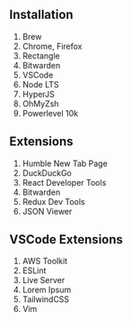 ## Installation
1. Brew
2. Chrome, Firefox
3. Rectangle
4. Bitwarden
5. VSCode
6. Node LTS
7. HyperJS
8. OhMyZsh
9. Powerlevel 10k

## Extensions
1. Humble New Tab Page
2. DuckDuckGo
3. React Developer Tools
4. Bitwarden
5. Redux Dev Tools
6. JSON Viewer

## VSCode Extensions
1. AWS Toolkit
2. ESLint
3. Live Server
4. Lorem Ipsum
5. TailwindCSS
6. Vim
